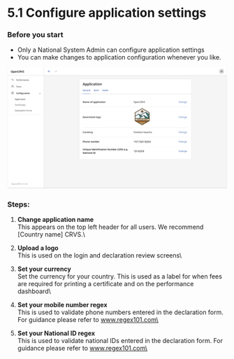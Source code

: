 # 5.1 Configure application settings

### Before you start

* Only a National System Admin can configure application settings
* You can make changes to application configuration whenever you like.

![](../../.gitbook/assets/app-config.png)

### **Steps:**

1. **Change application name**\
   This appears on the top left header for all users. We recommend \[Country name] CRVS.\

2. **Upload a logo**\
   This is used on the login and declaration review screens\

3. **Set your currency**\
   Set the currency for your country. This is used as a label for when fees are required for printing a certificate and on the performance dashboard\

4. **Set your mobile number regex**\
   This is used to validate phone numbers entered in the declaration form. For guidance please refer to www.regex101.com\

5. **Set your National ID regex**\
   This is used to validate national IDs entered in the declaration form. For guidance please refer to www.regex101.com\
